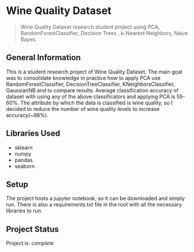 # Wine Quality Dataset
> Wine Quality Dataset research student project using PCA, RandomForestClassifier, Decision Trees , k-Nearest Neighbors, Naive Bayes.

## General Information
This is a student research project of Wine Quality Dataset. The main goal was to consolidate knowledge in practice how to apply PCA use RandomForestClassifier, DecisionTreeClassifier, KNeighborsClassifier, GaussianNB and to compare results.
Average classification accuracy of dataset with using any of the above classificators and applying PCA is 55-60%.
The attribute by which the data is classified is wine quality, so I decided to reduce the number of wine quality levels to increase accuracy(~98%).

## Libraries Used
- sklearn
- numpy
- pandas
- seaborn

## Setup
The project hosts a jupyter notebook, so it can be downloaded and simply run. There is also a requirements.txt file in the root with all the necessary libraries to run.

## Project Status
Project is: _complete_
